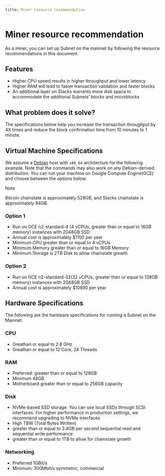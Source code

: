 ```yaml
---
title: Miner resource recommendation
---
```


# Miner resource recommendation

As a miner, you can set up Subnet on the mainnet by following the resource recommendations in this document.

## Features

- Higher CPU speed results in higher throughput and lower latency
- Higher RAM will lead to faster transaction validation and faster blocks
- An additional layer on Stacks warrants more disk space to accommodate the additional Subnets’ blocks and microblocks 

## What problem does it solve?

The specifications below help you increase the transaction throughput by 4X times and reduce the block confirmation time from 10 minutes to 1 minute.

## Virtual Machine Specifications

We assume a [Debian](https://www.debian.org/) host with `x86_64` architecture for the following example. Note that the commands may also work on any Debian-derived distribution. You can run your machine on Google Compute Engine(GCE) and choose between the options below.

> [!NOTE]
> Bitcoin chainstate is approximately 529GB, and Stacks chainstate is approximately 84GB.

### Option 1

- Run on GCE n2-standard-4 (4 vCPUs, greater than or equal to 16GB memory) instances with 2048GB SSD 
- Annual cost is approximately $1100 per year
- Minimum CPU greater than or equal to 4 vCPUs
- Minimum Memory greater than or equal to 16GB Memory
- Minimum Storage is 2TB Disk to allow chainstate growth

### Option 2

- Run on GCE n2-standard-32(32 vCPUs, greater than or equal to 128GB memory) instances with 2048GB SSD
- Annual cost is approximately $10890 per year

## Hardware Specifications
 
The following are the hardware specifications for running a Subnet on the Mainnet.

### CPU

- Greathan or equal to 2.8 GHz
- Greathan or equal to 12 Core, 24 Threads

### RAM

- Preferred: greater than or equal to 128GB
- Minimum 48GB
- Motherboard greater than or equal to 256GB capacity

### Disk

- NVMe-based SSD storage: You can use local SSDs through SCSI interfaces. For higher performance in production settings, we recommend upgrading to NVMe interfaces
- High TBW (Total Bytes Written)
- greater than or equal to 3.4GB per second sequential read and sequential write performance
- greater than or equal to 1TB to allow for chainstate growth

### Networking

- Preferred 1GBit/s
- Minimum: 300Mbit/s symmetric, commercial
